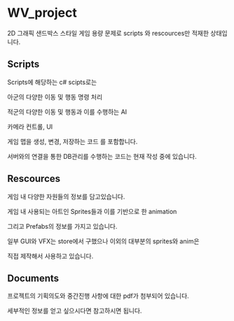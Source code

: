 # WV_project 
2D 그래픽 샌드박스 스타일 게임
용량 문제로 scripts 와 rescources만 적재한 상태입니다.

## Scripts
Scripts에 해당하는 c# scipts로는

아군의 다양한 이동 및 행동 명령 처리

적군의 다양한 이동 및 행동과 이를 수행하는 AI

카메라 컨트롤, UI

게임 맵을 생성, 변경, 저장하는 코드 를 포함합니다.


서버와의 연결을 통한 DB관리를 수행하는 코드는 현재 작성 중에 있습니다.


## Rescources
게임 내 다양한 자원들의 정보를 담고있습니다.

게임 내 사용되는 아트인 Sprites들과 이를 기반으로 한 animation

그리고 Prefabs의 정보를 가지고 있습니다.


일부 GUI와 VFX는 store에서 구했으나 이외의 대부분의 sprites와 anim은

직접 제작해서 사용하고 있습니다.

## Documents
프로젝트의 기획의도와 중간진행 사항에 대한 pdf가 첨부되어 있습니다.

세부적인 정보를 얻고 싶으시다면 참고하시면 됩니다.
